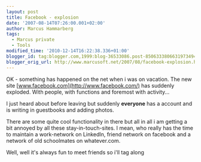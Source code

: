 ```yaml
---
layout: post
title: Facebook - explosion
date: '2007-08-14T07:26:00.001+02:00'
author: Marcus Hammarberg
tags:
  - Marcus private
  - Tools
modified_time: '2010-12-14T16:22:38.336+01:00'
blogger_id: tag:blogger.com,1999:blog-36533086.post-8506333806631973494
blogger_orig_url: http://www.marcusoft.net/2007/08/facebook-explosion.html
---
```


OK -
something has happened on the net when i was on
vacation. The new site [www.facebook.com](http://www.facebook.com/) has
suddenly exploded. With people, with functions and foremost with
activity...

I just heard about before leaving but
suddenly **everyone** has a account and is writing in guestbooks and
adding photos.

There are some quite cool functionality in there but all in all i am
getting a bit annoyed by all these stay-in-touch-sites. I mean, who
really has the time to maintain a work-network on LinkedIn,
friend network on facebook and a network of old
schoolmates on whatever.com.

Well, well it's always fun to meet friends so i'll tag along
